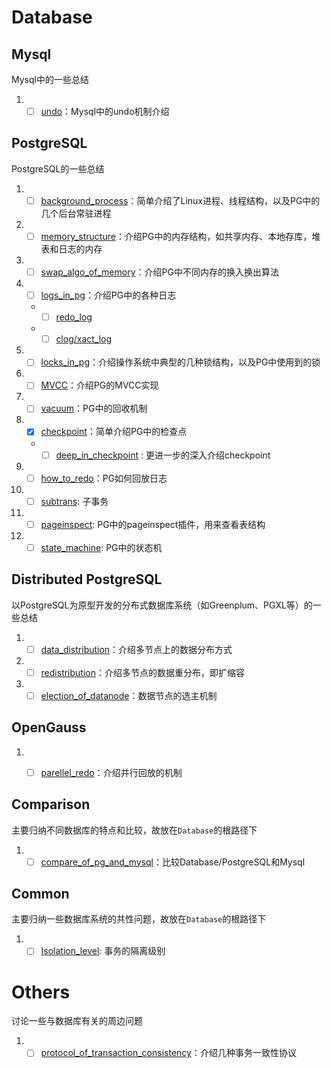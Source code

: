 # Database

## Mysql

Mysql中的一些总结

1. - [ ] [undo](./Database/Mysql/undo.md)：Mysql中的undo机制介绍

## PostgreSQL

PostgreSQL的一些总结

1. - [ ] [background_process](./Database/PostgreSQL/background_process.md)：简单介绍了Linux进程、线程结构，以及PG中的几个后台常驻进程
2. - [ ] [memory_structure](./Database/PostgreSQL/memory_structure.md)：介绍PG中的内存结构，如共享内存、本地存库，堆表和日志的内存
3. - [ ] [swap_algo_of_memory](./Database/PostgreSQL/swap_algo_of_memory.md)：介绍PG中不同内存的换入换出算法
4. - [ ] [logs_in_pg](./Database/PostgreSQL/logs_in_pg.md)：介绍PG中的各种日志
   - - [ ] [redo_log](./Database/PostgreSQL/redo_log.md)
   - - [ ] [clog/xact_log](./Database/PostgreSQL/xact_log.md)
5. - [ ] [locks_in_pg](./Database/PostgreSQL/locks_in_pg.md)：介绍操作系统中典型的几种锁结构，以及PG中使用到的锁
6. - [ ] [MVCC](./Database/PostgreSQL/MVCC.md)：介绍PG的MVCC实现
7. - [ ] [vacuum](./Database/PostgreSQL/vacuum,md)：PG中的回收机制
8. - [x] [checkpoint](./Database/PostgreSQL/checkpoint.md)：简单介绍PG中的检查点
   - - [ ] [deep_in_checkpoint](./Database/PostgreSQL/deep_in_checkpoint.md) : 更进一步的深入介绍checkpoint
9. - [ ] [how_to_redo](./Database/PostgreSQL/how_to_redo.md)：PG如何回放日志
10. - [ ] [subtrans](./Database/PostgreSQL/subtrans.md): 子事务
11. - [ ] [pageinspect](./Database/PostgreSQL/pageinspect.md): PG中的pageinspect插件，用来查看表结构
12. - [ ] [state_machine](./Database/PostgreSQL/state_machine.md): PG中的状态机

## Distributed PostgreSQL

以PostgreSQL为原型开发的分布式数据库系统（如Greenplum、PGXL等）的一些总结

1. - [ ] [data_distribution](./Database/Distributed_PostgreSQL/data_distribution.md)：介绍多节点上的数据分布方式
2. - [ ] [redistribution](./Database/Distributed_PostgreSQL/redistribution.md)：介绍多节点的数据重分布，即扩缩容
3. - [ ] [election_of_datanode](./Database/Distributed_PostgreSQL/election_of_datanode.md)：数据节点的选主机制

## OpenGauss

1. - [ ] [parellel_redo](./Database/OpenGauss/parellel_redo.md)：介绍并行回放的机制



## Comparison

主要归纳不同数据库的特点和比较，故放在`Database`的根路径下

1. - [ ] [compare_of_pg_and_mysql](./Database/compare_of_pg_and_mysql.md)：比较Database/PostgreSQL和Mysql

## Common

主要归纳一些数据库系统的共性问题，故放在`Database`的根路径下

1. - [ ] [Isolation_level](./Database/Isolation_level.md): 事务的隔离级别

# Others

讨论一些与数据库有关的周边问题

1. - [ ] [protocol_of_transaction_consistency](./Others/protocol_of_transaction_consistency.md)：介绍几种事务一致性协议
